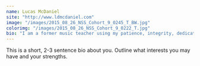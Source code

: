 ```yaml
---
name: Lucas McDaniel
site: "http://www.ldmcdaniel.com"
image: "/images/2015_08_26_NSS_Cohort_9_0245_T_BW.jpg"
colorimg: "/images/2015_08_26_NSS_Cohort_9_0222_T.jpg"
bio: "I am a former music teacher using my patience, integrity, dedication, and problem solving skills to launch a new career as a passionate software developer."
---
```

This is a short, 2-3 sentence bio about you. Outline what interests you may have and your strengths.
